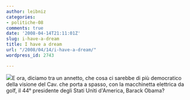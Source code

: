 ```yaml
---
author: leibniz
categories:
- politiche-08
comments: true
date: '2008-04-14T21:11:01Z'
slug: i-have-a-dream
title: I have a dream
url: "/2008/04/14/i-have-a-dream/"
wordpress_id: 2743

---
```

![](https://www.leibniz-blogs.it/gallery/mb.jpg)E ora, diciamo tra un annetto, che cosa ci sarebbe di più democratico della visione del Cav. che porta a spasso, con la macchinetta elettrica da golf, il 44° presidente degli Stati Uniti d'America, Barack Obama?
